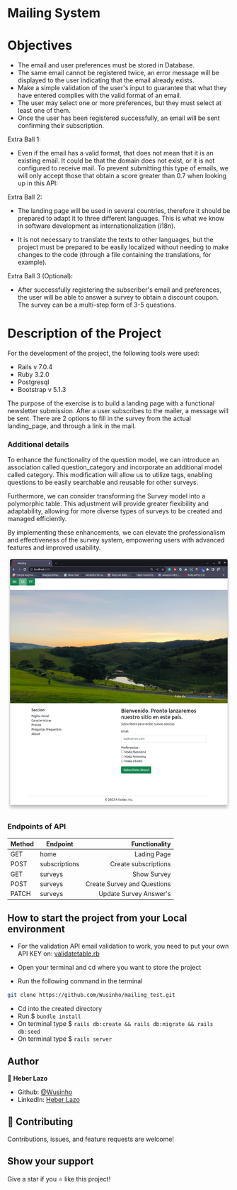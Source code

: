 # Mailing System

# Objectives

- The email and user preferences must be stored in Database.
- The same email cannot be registered twice, an error message will be displayed to the user indicating that the email already exists.
- Make a simple validation of the user's input to guarantee that what they have entered complies with the valid format of an email.
- The user may select one or more preferences, but they must select at least one of them.
- Once the user has been registered successfully, an email will be sent confirming their subscription.

Extra Ball 1:

- Even if the email has a valid format, that does not mean that it is an existing email. It could be that the domain does not exist, or it is not configured to receive mail. To prevent submitting this type of emails, we will only accept those that obtain a score greater than 0.7 when looking up in this API:

Extra Ball 2:

- The landing page will be used in several countries, therefore it should be prepared to adapt it to three different languages. This is what we know in software development as internationalization (i18n).

- It is not necessary to translate the texts to other languages, but the project must be prepared to be easily localized without needing to make changes to the code (through a file containing the translations, for example).

Extra Ball 3 (Optional):

- After successfully registering the subscriber's email and preferences, the user will be able to answer a survey to obtain a discount coupon. The survey can be a multi-step form of 3-5 questions.

# Description of the Project

For the development of the project, the following tools were used:

- Rails v 7.0.4
- Ruby 3.2.0
- Postgresql
- Bootstrap v 5.1.3

The purpose of the exercise is to build a landing page with a functional newsletter submission. 
After a user subscribes to the mailer, a message will be sent. There are 2 options to fill in the survey
from the actual landing_page, and through a link in the mail.

### Additional details

To enhance the functionality of the question model, we can introduce an association called question_category and incorporate an additional model called category. This modification will allow us to utilize tags, enabling questions to be easily searchable and reusable for other surveys.

Furthermore, we can consider transforming the Survey model into a polymorphic table. This adjustment will provide greater flexibility and adaptability, allowing for more diverse types of surveys to be created and managed efficiently.

By implementing these enhancements, we can elevate the professionalism and effectiveness of the survey system, empowering users with advanced features and improved usability.


![image](./app/assets/images/landing_page.png)


### **Endpoints of API**

| Method | Endpoint    |               Functionality |
|--------| ----------- |----------------------------:|
| GET    | home        |                 Lading Page |
| POST   | subscriptions |        Create subscriptions |
| GET    | surveys |                 Show Survey |
| POST   | surveys | Create Survey and Questions |
| PATCH  | surveys |      Update Survey Answer's |

## How to start the project from your Local environment
- For the validation API email validation to work, you need to put your own API KEY on:
[validatetable.rb](./app/models/concerns/validatetable.rb)

- Open your terminal and cd where you want to store the project
- Run the following command in the terminal
```bash
git clone https://github.com/Wusinho/mailing_test.git
```
- Cd into the created directory
- Run $ `bundle install`
- On terminal type $ `rails db:create && rails db:migrate && rails db:seed`
- On terminal type $ `rails server`

## Author

👤 **Heber Lazo**

- Github: [@Wusinho](https://github.com/Wusinho)
- LinkedIn: [Heber Lazo](https://www.linkedin.com/in/heber-lazo-benza-523266133/)

## 🤝 Contributing

Contributions, issues, and feature requests are welcome!

## Show your support

Give a star if you :star: like this project!

